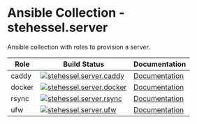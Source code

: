 # Ansible Collection - stehessel.server

Ansible collection with roles to provision a server.

| Role | Build Status | Documentation |
|-|-|-|
| caddy | [![stehessel.server.caddy](https://github.com/stehessel/ansible-collection-server/actions/workflows/caddy.yml/badge.svg?branch=master)](https://github.com/stehessel/ansible-collection-server/actions/workflows/caddy.yml) | [Documentation](https://github.com/stehessel/ansible-collection-server/blob/master/roles/caddy/README.md) |
| docker | [![stehessel.server.docker](https://github.com/stehessel/ansible-collection-server/actions/workflows/docker.yml/badge.svg?branch=master)](https://github.com/stehessel/ansible-collection-server/actions/workflows/docker.yml) | [Documentation](https://github.com/stehessel/ansible-collection-server/blob/master/roles/docker/README.md) |
| rsync | [![stehessel.server.rsync](https://github.com/stehessel/ansible-collection-server/actions/workflows/rsync.yml/badge.svg?branch=master)](https://github.com/stehessel/ansible-collection-server/actions/workflows/rsync.yml) | [Documentation](https://github.com/stehessel/ansible-collection-server/blob/master/roles/rsync/README.md) |
| ufw | [![stehessel.server.ufw](https://github.com/stehessel/ansible-collection-server/actions/workflows/ufw.yml/badge.svg?branch=master)](https://github.com/stehessel/ansible-collection-server/actions/workflows/ufw.yml) | [Documentation](https://github.com/stehessel/ansible-collection-server/blob/master/roles/ufw/README.md) |
